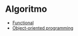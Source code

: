 # Algoritmo
* [Functional](https://github.com/computersciencebr/algoritmo/tree/master/functional/)
* [Object-oriented programming](https://github.com/computersciencebr/algoritmo/tree/master/oop/)